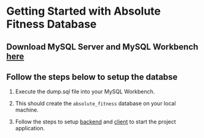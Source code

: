 # Getting Started with Absolute Fitness Database

## Download MySQL Server and MySQL Workbench [here](https://northeastern.instructure.com/courses/117472/pages/do-install-mysql-relational-data-database)
## Follow the steps below to setup the databse

1. Execute the dump.sql file into your MySQL Workbench. 

2. This should create the `absolute_fitness` database on your local machine. 

3. Follow the steps to setup [backend](https://github.com/tanmay-kapoor/Absolute-Fitness-Backend) and [client](https://github.com/supratikchaudhuri/Absolute-Fitness) to start the project application. 